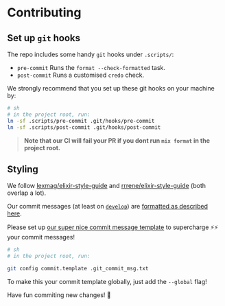 # Contributing

## Set up `git` hooks

The repo includes some handy `git` hooks under `.scripts/`:

* `pre-commit` Runs the `format --check-formatted` task.
* `post-commit` Runs a customised `credo` check.

We strongly recommend that you set up these git hooks on your machine by:
```sh
# sh
# in the project root, run:
ln -sf .scripts/pre-commit .git/hooks/pre-commit
ln -sf .scripts/post-commit .git/hooks/post-commit
```

> **Note that our CI will fail your PR if you dont run `mix format` in the project
> root.**


## Styling

We follow
[lexmag/elixir-style-guide](https://github.com/lexmag/elixir-style-guide) and
[rrrene/elixir-style-guide](https://github.com/rrrene/elixir-style-guide) (both
overlap a lot).

Our commit messages (at least on [`develop`][dev]) are [formatted as described
here][commit-format].

Please set up [our super nice commit message template][our-template] to
supercharge :zap::zap: your commit messages!

```sh
# sh
# in the project root, run:

git config commit.template .git_commit_msg.txt
```

To make this your commit template globally, just add the `--global` flag!

Have fun commiting new changes! :rainbow:

[dev]: https://github.com/aviabird/snitch/tree/develop
[commit-format]: https://chris.beams.io/posts/git-commit/
[our-template]: https://github.com/aviabird/snitch/blob/develop/.git_commit_msg.txt

